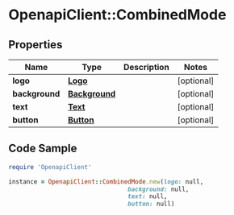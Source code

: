 # OpenapiClient::CombinedMode

## Properties

Name | Type | Description | Notes
------------ | ------------- | ------------- | -------------
**logo** | [**Logo**](Logo.md) |  | [optional] 
**background** | [**Background**](Background.md) |  | [optional] 
**text** | [**Text**](Text.md) |  | [optional] 
**button** | [**Button**](Button.md) |  | [optional] 

## Code Sample

```ruby
require 'OpenapiClient'

instance = OpenapiClient::CombinedMode.new(logo: null,
                                 background: null,
                                 text: null,
                                 button: null)
```


